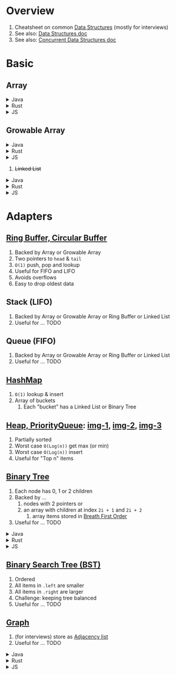 # Overview
1. Cheatsheet on common [Data Structures](https://en.wikipedia.org/wiki/Abstract_data_type) (mostly for interviews)
1. See also: [Data Structures doc](./data-structures.md)
1. See also: [Concurrent Data Structures doc](./data-structures.concurrent.md)


# Basic

## Array

<details>
    <summary>Java</summary>

- [Java Spec](https://docs.oracle.com/javase/specs/jls/se8/html/jls-10.html)
- heap allocated, length is NOT part of the type

```java
// TODO
```

</details>

<details>
    <summary>Rust</summary>

- [Rust array doc](https://doc.rust-lang.org/std/primitive.array.html)
- known, fixed size at compile time, stack allocated

```rust
// TODO
```

</details>

<details>
    <summary>JS</summary>

- TODO
</details>


## Growable Array

<details>
    <summary>Java</summary>
- [`ArrayList`](https://docs.oracle.com/en/java/javase/22/docs/api/java.base/java/util/ArrayList.html)

```java
// TODO
```

</details>

<details>
    <summary>Rust</summary>

- [Rust `Vec`](https://doc.rust-lang.org/std/vec/struct.Vec.html)

```rust
// TODO
```

</details>

<details>
    <summary>JS</summary>

- TODO

</details>

1. ~~Linked List~~

<details>
    <summary>Java</summary>

```java
// TODO
```

</details>

<details>
    <summary>Rust</summary>

```rust
// TODO
```

</details>

<details>
    <summary>JS</summary>

```js
// TODO
```

</details>


# Adapters

## [Ring Buffer, Circular Buffer](https://en.wikipedia.org/wiki/Circular_buffer)
1. Backed by Array or Growable Array
1. Two pointers to `head` & `tail`
1. `O(1)` push, pop and lookup
1. Useful for FIFO and LIFO
1. Avoids overflows
1. Easy to drop oldest data


## Stack (LIFO)
1. Backed by Array or Growable Array or Ring Buffer or Linked List
1. Useful for ... TODO


## Queue (FIFO)
1. Backed by Array or Growable Array or Ring Buffer or Linked List
1. Useful for ... TODO


## [HashMap](https://en.wikipedia.org/wiki/Hash_table)
1. `O(1)` lookup & insert
1. Array of buckets
    1. Each "bucket" has a Linked List or Binary Tree


## [Heap, PriorityQueue](https://en.wikipedia.org/wiki/Heap_(data_structure)): [img-1](./diagrams/heap-1.png), [img-2](./diagrams/heap-2.png), [img-3](./diagrams/heap-3.png)
1. Partially sorted
1. Worst case `O(Log(n))` get max (or min)
1. Worst case `O(Log(n))` insert
1. Useful for "Top n" items


## [Binary Tree](https://en.wikipedia.org/wiki/Binary_tree)
1. Each node has 0, 1 or 2 children
1. Backed by ...
    1. nodes with 2 pointers or
    1. an array with children at index `2i + 1` and `2i + 2`
        1. array items stored in [Breath First Order](TODO)
1. Useful for ... TODO

<details>
    <summary>Java</summary>

```java
class Node {
    int value;
    Node left;
    Node right;
}
```

</details>

<details>
    <summary>Rust</summary>

```rust
// TODO
```

</details>

<details>
    <summary>JS</summary>

```js
// TODO
```

</details>



## [Binary Search Tree (BST)](https://en.wikipedia.org/wiki/Binary_search_tree)
1. Ordered
1. All items in `.left` are smaller
1. All items in `.right` are larger
1. Challenge: keeping tree balanced
1. Useful for ... TODO


## [Graph](https://en.wikipedia.org/wiki/Adjacency_list)
1. (for interviews) store as [Adjacency list](https://en.wikipedia.org/wiki/Adjacency_list)
1. Useful for ... TODO

<details>
    <summary>Java</summary>
</details>

<details>
    <summary>Rust</summary>
</details>

<details>
    <summary>JS</summary>
</details>
